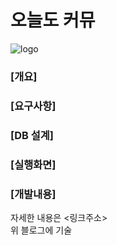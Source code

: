 # 오늘도 커뮤
![logo](https://github.com/jsungl/spring-community/assets/79460509/1691744b-58be-4e18-9590-5984eeb765ef)

### [개요]


### [요구사항]


### [DB 설계]


### [실행화면]


### [개발내용]
자세한 내용은 <링크주소>
<br/>
위 블로그에 기술


